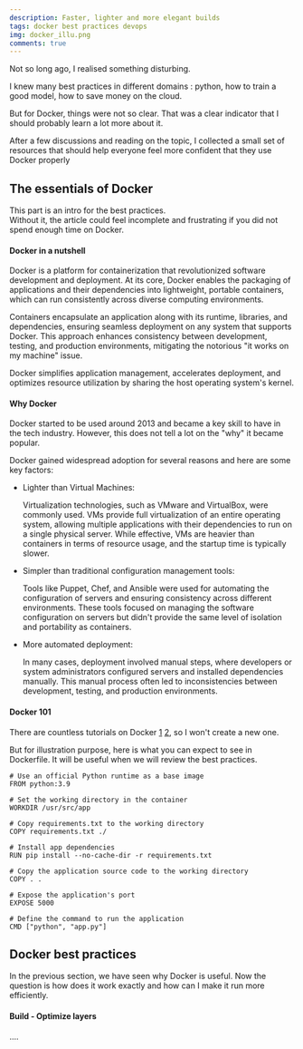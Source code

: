 ```yaml
---
description: Faster, lighter and more elegant builds
tags: docker best practices devops
img: docker_illu.png
comments: true
---
```


Not so long ago, I realised something disturbing. 

I knew many best practices in different domains : python, how to train a good model, how to save money on the cloud.

But for Docker, things were not so clear. That was a clear indicator that I should probably learn a lot more about it.

After a few discussions and reading on the topic, I collected a small set of resources that should help everyone feel more confident that they use Docker properly


## The essentials of Docker

This part is an intro for the best practices.  
Without it, the article could feel incomplete and frustrating if you did not spend enough time on Docker.

#### Docker in a nutshell

Docker is a platform for containerization that revolutionized software development and deployment. 
At its core, Docker enables the packaging of applications and their dependencies into lightweight, portable containers, which can run consistently across diverse computing environments. 

Containers encapsulate an application along with its runtime, libraries, and dependencies, ensuring seamless deployment on any system that supports Docker. 
This approach enhances consistency between development, testing, and production environments, mitigating the notorious "it works on my machine" issue. 

Docker simplifies application management, accelerates deployment, and optimizes resource utilization by sharing the host operating system's kernel. 

#### Why Docker

Docker started to be used around 2013 and became a key skill to have in the tech industry.
However, this does not tell a lot on the "why" it became popular.

Docker gained widespread adoption for several reasons and here are some key factors:

- Lighter than Virtual Machines:

    Virtualization technologies, such as VMware and VirtualBox, were commonly used. 
    VMs provide full virtualization of an entire operating system, allowing multiple applications with their dependencies to run on a single physical server. 
    While effective, VMs are heavier than containers in terms of resource usage, and the startup time is typically slower.

- Simpler than traditional configuration management tools:

    Tools like Puppet, Chef, and Ansible were used for automating the configuration of servers and ensuring consistency across different environments. 
    These tools focused on managing the software configuration on servers but didn't provide the same level of isolation and portability as containers.

- More automated deployment:

    In many cases, deployment involved manual steps, where developers or system administrators configured servers and 
    installed dependencies manually. This manual process often led to inconsistencies between development, testing, and production environments.

#### Docker 101

There are countless tutorials on Docker [1](https://training.play-with-docker.com/) [2](https://www.geeksforgeeks.org/docker-tutorial/), so I won't create a new one.

But for illustration purpose, here is what you can expect to see in Dockerfile. It will be useful when we will review the best practices.

```docker
# Use an official Python runtime as a base image
FROM python:3.9

# Set the working directory in the container
WORKDIR /usr/src/app

# Copy requirements.txt to the working directory
COPY requirements.txt ./

# Install app dependencies
RUN pip install --no-cache-dir -r requirements.txt

# Copy the application source code to the working directory
COPY . .

# Expose the application's port
EXPOSE 5000

# Define the command to run the application
CMD ["python", "app.py"]
```

## Docker best practices

In the previous section, we have seen why Docker is useful. 
Now the question is how does it work exactly and how can I make it run more efficiently.


#### Build - Optimize layers

....
